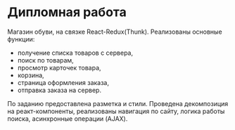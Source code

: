 # Дипломная работа
Магазин обуви, на связке React-Redux(Thunk).
Реализованы основные функции: 
- получение списка товаров с сервера, 
- поиск по товарам, 
- просмотр карточек товара, 
- корзина, 
- страница оформления заказа,
- отправка заказа на сервер.

По заданию предоставлена разметка и стили. Проведена декомпозиция на реакт-компоненты, реализованы навигация по сайту, логика работы поиска, асинхронные операции (AJAX).
